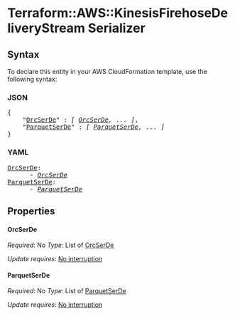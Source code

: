 # Terraform::AWS::KinesisFirehoseDeliveryStream Serializer

## Syntax

To declare this entity in your AWS CloudFormation template, use the following syntax:

### JSON

<pre>
{
    "<a href="#orcserde" title="OrcSerDe">OrcSerDe</a>" : <i>[ <a href="serializer-orcserde.md">OrcSerDe</a>, ... ]</i>,
    "<a href="#parquetserde" title="ParquetSerDe">ParquetSerDe</a>" : <i>[ <a href="serializer-parquetserde.md">ParquetSerDe</a>, ... ]</i>
}
</pre>

### YAML

<pre>
<a href="#orcserde" title="OrcSerDe">OrcSerDe</a>: <i>
      - <a href="serializer-orcserde.md">OrcSerDe</a></i>
<a href="#parquetserde" title="ParquetSerDe">ParquetSerDe</a>: <i>
      - <a href="serializer-parquetserde.md">ParquetSerDe</a></i>
</pre>

## Properties

#### OrcSerDe

_Required_: No
_Type_: List of <a href="serializer-orcserde.md">OrcSerDe</a>

_Update requires_: [No interruption](https://docs.aws.amazon.com/AWSCloudFormation/latest/UserGuide/using-cfn-updating-stacks-update-behaviors.html#update-no-interrupt)

#### ParquetSerDe

_Required_: No
_Type_: List of <a href="serializer-parquetserde.md">ParquetSerDe</a>

_Update requires_: [No interruption](https://docs.aws.amazon.com/AWSCloudFormation/latest/UserGuide/using-cfn-updating-stacks-update-behaviors.html#update-no-interrupt)

